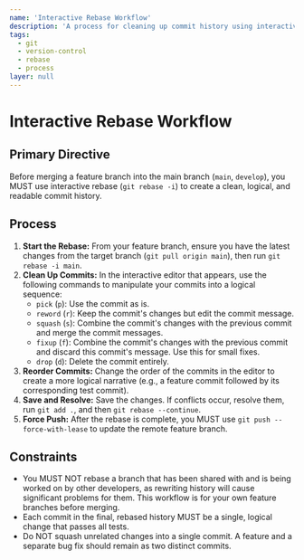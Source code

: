 ```yaml
---
name: 'Interactive Rebase Workflow'
description: 'A process for cleaning up commit history using interactive rebase before merging a feature branch.'
tags:
  - git
  - version-control
  - rebase
  - process
layer: null
---
```


# Interactive Rebase Workflow

## Primary Directive

Before merging a feature branch into the main branch (`main`, `develop`), you MUST use interactive rebase (`git rebase -i`) to create a clean, logical, and readable commit history.

## Process

1.  **Start the Rebase:** From your feature branch, ensure you have the latest changes from the target branch (`git pull origin main`), then run `git rebase -i main`.
2.  **Clean Up Commits:** In the interactive editor that appears, use the following commands to manipulate your commits into a logical sequence:
    - `pick` (`p`): Use the commit as is.
    - `reword` (`r`): Keep the commit's changes but edit the commit message.
    - `squash` (`s`): Combine the commit's changes with the previous commit and merge the commit messages.
    - `fixup` (`f`): Combine the commit's changes with the previous commit and discard this commit's message. Use this for small fixes.
    - `drop` (`d`): Delete the commit entirely.
3.  **Reorder Commits:** Change the order of the commits in the editor to create a more logical narrative (e.g., a feature commit followed by its corresponding test commit).
4.  **Save and Resolve:** Save the changes. If conflicts occur, resolve them, run `git add .`, and then `git rebase --continue`.
5.  **Force Push:** After the rebase is complete, you MUST use `git push --force-with-lease` to update the remote feature branch.

## Constraints

- You MUST NOT rebase a branch that has been shared with and is being worked on by other developers, as rewriting history will cause significant problems for them. This workflow is for your own feature branches before merging.
- Each commit in the final, rebased history MUST be a single, logical change that passes all tests.
- Do NOT squash unrelated changes into a single commit. A feature and a separate bug fix should remain as two distinct commits.
